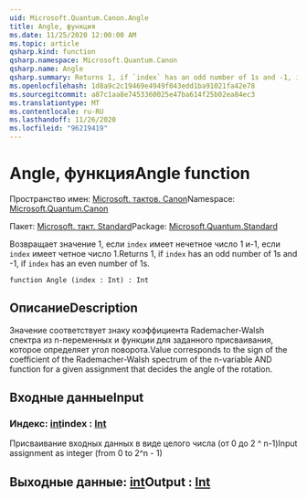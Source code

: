 ```yaml
---
uid: Microsoft.Quantum.Canon.Angle
title: Angle, функция
ms.date: 11/25/2020 12:00:00 AM
ms.topic: article
qsharp.kind: function
qsharp.namespace: Microsoft.Quantum.Canon
qsharp.name: Angle
qsharp.summary: Returns 1, if `index` has an odd number of 1s and -1, if `index` has an even number of 1s.
ms.openlocfilehash: 1d8a9c2c19469e4949f043edd1ba91021fa42e78
ms.sourcegitcommit: a87c1aa8e7453360025e47ba614f25b02ea84ec3
ms.translationtype: MT
ms.contentlocale: ru-RU
ms.lasthandoff: 11/26/2020
ms.locfileid: "96219419"
---
```

# <a name="angle-function"></a><span data-ttu-id="2d939-102">Angle, функция</span><span class="sxs-lookup"><span data-stu-id="2d939-102">Angle function</span></span>

<span data-ttu-id="2d939-103">Пространство имен: [Microsoft. тактов. Canon](xref:Microsoft.Quantum.Canon)</span><span class="sxs-lookup"><span data-stu-id="2d939-103">Namespace: [Microsoft.Quantum.Canon](xref:Microsoft.Quantum.Canon)</span></span>

<span data-ttu-id="2d939-104">Пакет: [Microsoft. такт. Standard](https://nuget.org/packages/Microsoft.Quantum.Standard)</span><span class="sxs-lookup"><span data-stu-id="2d939-104">Package: [Microsoft.Quantum.Standard](https://nuget.org/packages/Microsoft.Quantum.Standard)</span></span>


<span data-ttu-id="2d939-105">Возвращает значение 1, если `index` имеет нечетное число 1 и-1, если `index` имеет четное число 1.</span><span class="sxs-lookup"><span data-stu-id="2d939-105">Returns 1, if `index` has an odd number of 1s and -1, if `index` has an even number of 1s.</span></span>

```qsharp
function Angle (index : Int) : Int
```


## <a name="description"></a><span data-ttu-id="2d939-106">Описание</span><span class="sxs-lookup"><span data-stu-id="2d939-106">Description</span></span>

<span data-ttu-id="2d939-107">Значение соответствует знаку коэффициента Rademacher-Walsh спектра из n-переменных и функции для заданного присваивания, которое определяет угол поворота.</span><span class="sxs-lookup"><span data-stu-id="2d939-107">Value corresponds to the sign of the coefficient of the Rademacher-Walsh spectrum of the n-variable AND function for a given assignment that decides the angle of the rotation.</span></span>

## <a name="input"></a><span data-ttu-id="2d939-108">Входные данные</span><span class="sxs-lookup"><span data-stu-id="2d939-108">Input</span></span>

### <a name="index--int"></a><span data-ttu-id="2d939-109">Индекс: [int](xref:microsoft.quantum.lang-ref.int)</span><span class="sxs-lookup"><span data-stu-id="2d939-109">index : [Int](xref:microsoft.quantum.lang-ref.int)</span></span>

<span data-ttu-id="2d939-110">Присваивание входных данных в виде целого числа (от 0 до 2 ^ n-1)</span><span class="sxs-lookup"><span data-stu-id="2d939-110">Input assignment as integer (from 0 to 2^n - 1)</span></span>



## <a name="output--int"></a><span data-ttu-id="2d939-111">Выходные данные: [int](xref:microsoft.quantum.lang-ref.int)</span><span class="sxs-lookup"><span data-stu-id="2d939-111">Output : [Int](xref:microsoft.quantum.lang-ref.int)</span></span>


